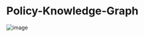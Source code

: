 # Policy-Knowledge-Graph
![image](https://github.com/ChaoguangHuo/Policy-Knowledge-Graph/assets/32315057/a48bdbb8-46cd-4602-ab3a-b7df756e36c2)
